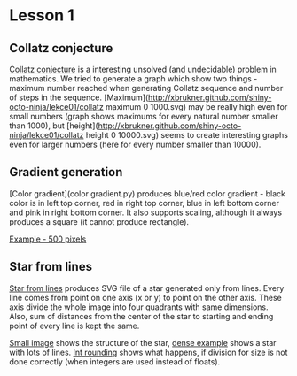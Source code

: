 # Lesson 1

## Collatz conjecture

[Collatz conjecture](collatz.py) is a interesting unsolved (and undecidable) problem in mathematics. We tried to generate a graph which show two things - maximum number reached when generating Collatz sequence and number of steps in the sequence. [Maximum](http://xbrukner.github.com/shiny-octo-ninja/lekce01/collatz maximum 0 1000.svg) may be really high even for small numbers (graph shows maximums for every natural number smaller than 1000), but [height](http://xbrukner.github.com/shiny-octo-ninja/lekce01/collatz height 0 10000.svg) seems to create interesting graphs even for larger numbers (here for every number smaller than 10000).

## Gradient generation

[Color gradient](color gradient.py) produces blue/red color gradient - black color is in left top corner, red in right top corner, blue in left bottom corner and pink in right bottom corner. It also supports scaling, although it always produces a square (it cannot produce rectangle).

[Example - 500 pixels](gradient.png)

## Star from lines

[Star from lines](lines.py) produces SVG file of a star generated only from lines. Every line comes from point on one axis (x or y) to point on the other axis. These axis divide the whole image into four quadrants with same dimensions. Also, sum of distances from the center of the star to starting and ending point of every line is kept the same.

[Small image](http://xbrukner.github.com/shiny-octo-ninja/lekce01/lines-normal.svg) shows the structure of the star, [dense example](http://xbrukner.github.com/shiny-octo-ninja/lekce01/lines-dense.svg) shows a star with lots of lines. [Int rounding](http://xbrukner.github.com/shiny-octo-ninja/lekce01/lines-dense-int.svg) shows what happens, if division for size is not done correctly (when integers are used instead of floats).


